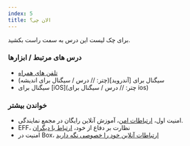 ```yaml
---
index: 5
title: الان چی؟
---
```

برای چک لیست این درس به سمت راست بکشید.

### درس های مرتبط / ابزارها

*   [تلفن های همراه](umbrella://communications/mobile-phones)
*   سیگنال برای [آندروید](چتر: // درس / سیگنال برای اندیشه)
*   سیگنال برای [iOS](چتر: // درس / سیگنال برای ios)

### خواندن بیشتر

*   امنیت اول، [ارتباطات امن](https://advocacyassembly.org/en/courses/33/#/chapter/1/lesson/1)، آموزش آنلاین رایگان در مجمع نمایندگی.
*   EFF، نظارت بر دفاع از خود، [ارتباط با دیگران](https://ssd.eff.org/en/module/communicates-otherers)
*   امنیت در Box، [ارتباطات آنلاین خود را خصوصی نگه دارید](https://securityinabox.org/en/guide/secure-communication)
